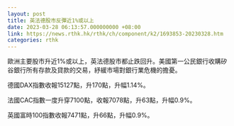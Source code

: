 ```yaml
---
layout: post
title: 英法德股市反彈近1%或以上
date: 2023-03-28 06:13:57.000000000 +08:00
link: https://news.rthk.hk/rthk/ch/component/k2/1693853-20230328.htm
categories: rthk
---
```


歐洲主要股市升近1%或以上，英法德股市都止跌回升。美國第一公民銀行收購矽谷銀行所有存款及貸款的交易，紓緩市場對銀行業危機的擔憂。

德國DAX指數收報15127點，升170點，升幅1.14%。

法國CAC指數一度升穿7100點，收報7078點，升63點，升幅0.9%。

英國富時100指數收報7471點，升66點，升幅0.9%。
